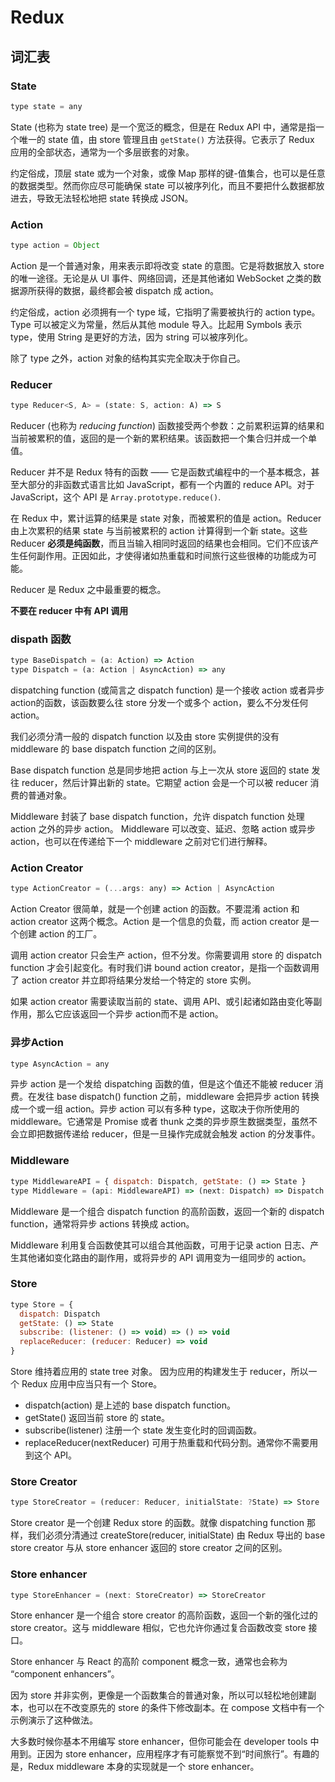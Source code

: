# Redux
## 词汇表

### State

```js
type state = any
```
State (也称为 state tree) 是一个宽泛的概念，但是在 Redux API 中，通常是指一个唯一的 state 值，由 store 管理且由 `getState()` 方法获得。它表示了 Redux 应用的全部状态，通常为一个多层嵌套的对象。 

约定俗成，顶层 state 或为一个对象，或像 Map 那样的键-值集合，也可以是任意的数据类型。然而你应尽可能确保 state 可以被序列化，而且不要把什么数据都放进去，导致无法轻松地把 state 转换成 JSON。

### Action

```js
type action = Object
```
Action 是一个普通对象，用来表示即将改变 state 的意图。它是将数据放入 store 的唯一途径。无论是从 UI 事件、网络回调，还是其他诸如 WebSocket 之类的数据源所获得的数据，最终都会被 dispatch 成 action。 

约定俗成，action 必须拥有一个 type 域，它指明了需要被执行的 action type。Type 可以被定义为常量，然后从其他 module 导入。比起用 Symbols 表示 type，使用 String 是更好的方法，因为 string 可以被序列化。  

除了 type 之外，action 对象的结构其实完全取决于你自己。

### Reducer

```js
type Reducer<S, A> = (state: S, action: A) => S
```
Reducer (也称为 *reducing function*) 函数接受两个参数：之前累积运算的结果和当前被累积的值，返回的是一个新的累积结果。该函数把一个集合归并成一个单值。 

Reducer 并不是 Redux 特有的函数 —— 它是函数式编程中的一个基本概念，甚至大部分的非函数式语言比如 JavaScript，都有一个内置的 reduce API。对于 JavaScript，这个 API 是 `Array.prototype.reduce()`.   

在 Redux 中，累计运算的结果是 state 对象，而被累积的值是 action。Reducer 由上次累积的结果 state 与当前被累积的 action 计算得到一个新 state。这些 Reducer **必须是纯函数**，而且当输入相同时返回的结果也会相同。它们不应该产生任何副作用。正因如此，才使得诸如热重载和时间旅行这些很棒的功能成为可能。   

Reducer 是 Redux 之中最重要的概念。     

**不要在 reducer 中有 API 调用**

### dispath 函数

```js
type BaseDispatch = (a: Action) => Action
type Dispatch = (a: Action | AsyncAction) => any
```
dispatching function (或简言之 dispatch function) 是一个接收 action 或者异步 action的函数，该函数要么往 store 分发一个或多个 action，要么不分发任何 action。    

我们必须分清一般的 dispatch function 以及由 store 实例提供的没有 middleware 的 base dispatch function 之间的区别。  

Base dispatch function 总是同步地把 action 与上一次从 store 返回的 state 发往 reducer，然后计算出新的 state。它期望 action 会是一个可以被 reducer 消费的普通对象。  

Middleware 封装了 base dispatch function，允许 dispatch function 处理 action 之外的异步 action。 Middleware 可以改变、延迟、忽略 action 或异步 action，也可以在传递给下一个 middleware 之前对它们进行解释。


### Action Creator

```js
type ActionCreator = (...args: any) => Action | AsyncAction
```
Action Creator 很简单，就是一个创建 action 的函数。不要混淆 action 和 action creator 这两个概念。Action 是一个信息的负载，而 action creator 是一个创建 action 的工厂。  

调用 action creator 只会生产 action，但不分发。你需要调用 store 的 dispatch function 才会引起变化。有时我们讲 bound action creator，是指一个函数调用了 action creator 并立即将结果分发给一个特定的 store 实例。 

如果 action creator 需要读取当前的 state、调用 API、或引起诸如路由变化等副作用，那么它应该返回一个异步 action而不是 action。

### 异步Action

```js
type AsyncAction = any
```

异步 action 是一个发给 dispatching 函数的值，但是这个值还不能被 reducer 消费。在发往 base dispatch() function 之前，middleware 会把异步 action 转换成一个或一组 action。异步 action 可以有多种 type，这取决于你所使用的 middleware。它通常是 Promise 或者 thunk 之类的异步原生数据类型，虽然不会立即把数据传递给 reducer，但是一旦操作完成就会触发 action 的分发事件。

### Middleware

```js
type MiddlewareAPI = { dispatch: Dispatch, getState: () => State }
type Middleware = (api: MiddlewareAPI) => (next: Dispatch) => Dispatch
```
Middleware 是一个组合 dispatch function 的高阶函数，返回一个新的 dispatch function，通常将异步 actions 转换成 action。  

Middleware 利用复合函数使其可以组合其他函数，可用于记录 action 日志、产生其他诸如变化路由的副作用，或将异步的 API 调用变为一组同步的 action。

### Store

```js
type Store = {
  dispatch: Dispatch
  getState: () => State
  subscribe: (listener: () => void) => () => void
  replaceReducer: (reducer: Reducer) => void
}
```
Store 维持着应用的 state tree 对象。 因为应用的构建发生于 reducer，所以一个 Redux 应用中应当只有一个 Store。 

- dispatch(action) 是上述的 base dispatch function。
- getState() 返回当前 store 的 state。
- subscribe(listener) 注册一个 state 发生变化时的回调函数。
- replaceReducer(nextReducer) 可用于热重载和代码分割。通常你不需要用到这个 API。

### Store Creator

```js
type StoreCreator = (reducer: Reducer, initialState: ?State) => Store
```
Store creator 是一个创建 Redux store 的函数。就像 dispatching function 那样，我们必须分清通过 createStore(reducer, initialState) 由 Redux 导出的 base store creator 与从 store enhancer 返回的 store creator 之间的区别。

### Store enhancer

```js
type StoreEnhancer = (next: StoreCreator) => StoreCreator
```
Store enhancer 是一个组合 store creator 的高阶函数，返回一个新的强化过的 store creator。这与 middleware 相似，它也允许你通过复合函数改变 store 接口。   

Store enhancer 与 React 的高阶 component 概念一致，通常也会称为 “component enhancers”。 

因为 store 并非实例，更像是一个函数集合的普通对象，所以可以轻松地创建副本，也可以在不改变原先的 store 的条件下修改副本。在 compose 文档中有一个示例演示了这种做法。 

大多数时候你基本不用编写 store enhancer，但你可能会在 developer tools 中用到。正因为 store enhancer，应用程序才有可能察觉不到“时间旅行”。有趣的是，Redux middleware 本身的实现就是一个 store enhancer。


